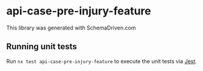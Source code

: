 
# api-case-pre-injury-feature

This library was generated with SchemaDriven.com

## Running unit tests

Run `nx test api-case-pre-injury-feature` to execute the unit tests via [Jest](https://jestjs.io).

